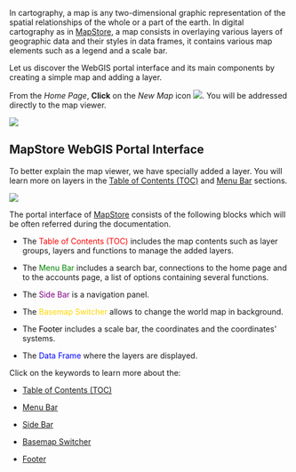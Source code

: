 In cartography, a map is any two-dimensional graphic representation of the spatial relationships of the whole or a part of the earth. In digital cartography as in [MapStore](https://mapstore.geo-solutions.it/mapstore/#/), a map consists in overlaying various layers of geographic data and their styles in data frames, it contains various map elements such as a legend and a scale bar.

Let us discover the WebGIS portal interface and its main components by creating a simple map and adding a layer.

From the *Home Page*, **Click** on the *New Map* icon <img src="../img/new-map-icon.jpg" style="max-width:20px;" />. You will be addressed directly to the map viewer.

<img src="../img/map-viewer.jpg" style="max-width:700px;" />


MapStore WebGIS Portal Interface
--------------------------------
To better explain the map viewer, we have specially added a layer. You will learn more on layers in the [Table of Contents (TOC)](toc.md) and [Menu Bar](menu-bar.md) sections.

<img src="../img/gui.jpg" style="max-width:700px;" />

The portal interface of [MapStore](https://mapstore.geo-solutions.it/mapstore/#/)  consists of the following blocks which will be often referred during the documentation.

* The <span style="color:red">Table of Contents (TOC)</span> includes the map contents such as layer groups, layers and functions to manage the added layers.

* The <span style="color: green">Menu Bar</span> includes a search bar, connections to the home page and to the accounts page, a list of options containing several functions.

* The <span style="color:purple">Side Bar</span> is a navigation panel.

* The <span style="color:gold">Basemap Switcher</span> allows to change the world map in background.

* The <span style="color:black">Footer</span> includes a scale bar, the coordinates and the coordinates' systems.

* The <span style="color:blue">Data Frame</span> where the layers are displayed.

Click on the keywords to learn more about the:

* [Table of Contents (TOC)](toc.md)

* [Menu Bar](menu-bar.md)

* [Side Bar](side-bar.md)

* [Basemap Switcher](basemap.md)

* [Footer](footer.md)
